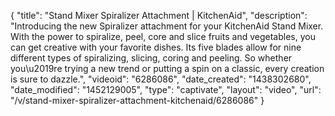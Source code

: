 {
    "title": "Stand Mixer Spiralizer Attachment | KitchenAid",
    "description": "Introducing the new Spiralizer attachment for your KitchenAid Stand Mixer. With the power to spiralize, peel, core and slice fruits and vegetables, you can get creative with your favorite dishes. Its five blades allow for nine different types of spiralizing, slicing, coring and peeling. So whether you\u2019re trying a new trend or putting a spin on a classic, every creation is sure to dazzle.",
    "videoid": "6286086",
    "date_created": "1438302680",
    "date_modified": "1452129005",
    "type": "captivate",
    "layout": "video",
    "url": "\/v\/stand-mixer-spiralizer-attachment-kitchenaid\/6286086"
}